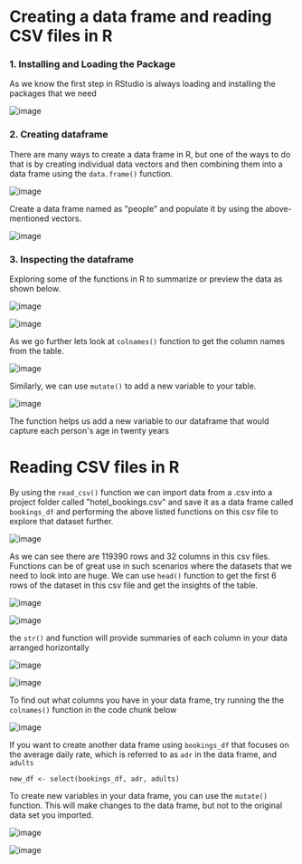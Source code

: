 # Creating a data frame and reading CSV files in R

### 1. Installing and Loading the Package

 As we know the first step in RStudio is always loading and installing the packages that we need

![image](https://github.com/user-attachments/assets/dd0680cc-fd9f-430f-8732-21f85f49935f)

### 2. Creating dataframe

There are many ways to create a data frame in R, but one of the ways to do that is by creating individual data vectors and then combining them into a data frame using the `data.frame()` function.

![image](https://github.com/user-attachments/assets/8e2dd578-1270-4fbb-ab2b-dfedfbd1aa37)

Create a data frame named as "people" and populate it by using the above-mentioned vectors.

![image](https://github.com/user-attachments/assets/d87cc494-a23a-479b-a042-b267ab5cd4f4)

### 3. Inspecting the dataframe

Exploring some of the functions in R to summarize or preview the data as shown below.

![image](https://github.com/user-attachments/assets/b16e6443-78b5-4bb0-9e43-3fa6d4d512da)

![image](https://github.com/user-attachments/assets/504994e5-c953-4a62-871c-5721b368bc7a)

As we go further lets look at  `colnames()` function to get the column names from the table.

![image](https://github.com/user-attachments/assets/7f2efa85-6b61-49dd-bfeb-f0d9e179c8f0)

Similarly, we can use `mutate()` to add a new variable to your table.

![image](https://github.com/user-attachments/assets/62d4e3d2-0dac-4fc2-8816-e9ed136bcaf6)

The function helps us add a new variable to our dataframe that would capture each person's age in twenty years

# Reading CSV files in R

By using the `read_csv()` function we can import data from a .csv into a project folder called "hotel_bookings.csv" and save it as a data frame called `bookings_df` and performing the above listed functions on this csv file to explore that dataset further.

![image](https://github.com/user-attachments/assets/0d5e0da7-81e5-42be-b727-ccb548514912)

As we can see there are 119390 rows and 32 columns in this csv files. Functions can be of great use in such scenarios where the datasets that we need to look into are huge. We can use `head()` function to get the first 6 rows of the dataset in this csv file and get the insights of the table.

![image](https://github.com/user-attachments/assets/b8026385-2c04-4ace-a487-e51426153f86)

![image](https://github.com/user-attachments/assets/9e7ace48-7d8c-4647-85f5-8890bce9fca2)

the `str()` and function will provide summaries of each column in your data arranged horizontally

![image](https://github.com/user-attachments/assets/8e04d769-fd59-4af2-9f3b-354f87a41da9)

![image](https://github.com/user-attachments/assets/8ee8675c-3bef-49df-8a69-ca61fb142b71)

To find out what columns you have in your data frame, try running the the `colnames()` function in the code chunk below

![image](https://github.com/user-attachments/assets/cdf3977a-8b7b-460e-b4c6-92c5ca14b38f)

If you want to create another data frame using `bookings_df` that focuses on the average daily rate, which is referred to as `adr` in the data frame, and  `adults`

`new_df <- select(bookings_df, adr, adults)`

To create new variables in your data frame, you can use the `mutate()` function. This will make changes to the data frame, but not to the original data set you imported.

![image](https://github.com/user-attachments/assets/fd9a255c-bc85-4949-9751-901a3df5a067)

![image](https://github.com/user-attachments/assets/e691ffb5-e898-4ff5-8802-bf592e30e670)
